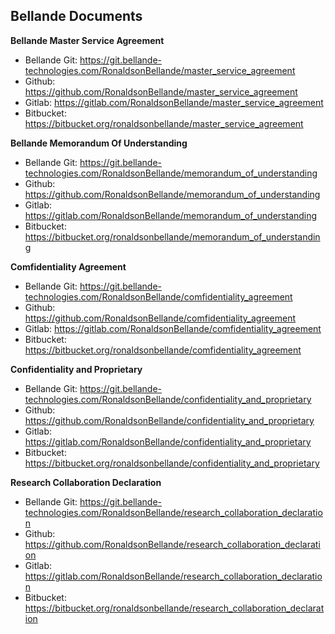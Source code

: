 ## Bellande Documents
**Bellande Master Service Agreement**
- Bellande Git: https://git.bellande-technologies.com/RonaldsonBellande/master_service_agreement
- Github: https://github.com/RonaldsonBellande/master_service_agreement
- Gitlab: https://gitlab.com/RonaldsonBellande/master_service_agreement
- Bitbucket: https://bitbucket.org/ronaldsonbellande/master_service_agreement


**Bellande Memorandum Of Understanding**
- Bellande Git: https://git.bellande-technologies.com/RonaldsonBellande/memorandum_of_understanding
- Github: https://github.com/RonaldsonBellande/memorandum_of_understanding
- Gitlab: https://gitlab.com/RonaldsonBellande/memorandum_of_understanding
- Bitbucket: https://bitbucket.org/ronaldsonbellande/memorandum_of_understanding

**Comfidentiality Agreement**
- Bellande Git: https://git.bellande-technologies.com/RonaldsonBellande/comfidentiality_agreement
- Github: https://github.com/RonaldsonBellande/comfidentiality_agreement
- Gitlab: https://gitlab.com/RonaldsonBellande/comfidentiality_agreement
- Bitbucket: https://bitbucket.org/ronaldsonbellande/comfidentiality_agreement

**Confidentiality and Proprietary**
- Bellande Git: https://git.bellande-technologies.com/RonaldsonBellande/confidentiality_and_proprietary
- Github: https://github.com/RonaldsonBellande/confidentiality_and_proprietary
- Gitlab: https://gitlab.com/RonaldsonBellande/confidentiality_and_proprietary
- Bitbucket: https://bitbucket.org/ronaldsonbellande/confidentiality_and_proprietary

**Research Collaboration Declaration**
- Bellande Git: https://git.bellande-technologies.com/RonaldsonBellande/research_collaboration_declaration
- Github: https://github.com/RonaldsonBellande/research_collaboration_declaration
- Gitlab: https://gitlab.com/RonaldsonBellande/research_collaboration_declaration
- Bitbucket: https://bitbucket.org/ronaldsonbellande/research_collaboration_declaration
